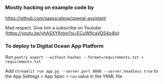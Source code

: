 
### Mostly hacking on example code by 
https://github.com/saasscaleup/openai-assistant 

Mad respect. Give him a subscribe on Youtube (https://youtu.be/yhASXY6rbjo?si=ECuWflcaVQS4o4Io)


### To deploy to Digital Ocean App Platform

Run `poetry export --without-hashes --format=requirements.txt > requirements.txt`

Add `streamlit run app.py --server.port 8080 --server.headless true` to the App Settings > App Spec > `run` value in the YAML file

